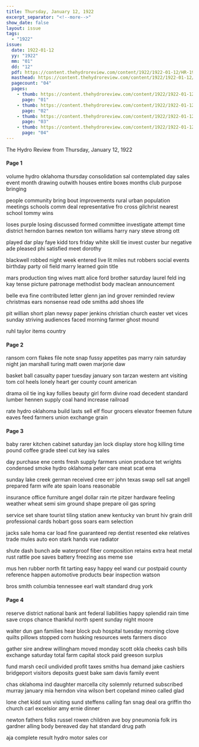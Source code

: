 ```yaml
---
title: Thursday, January 12, 1922
excerpt_separator: "<!--more-->"
show_date: false
layout: issue
tags:
  - "1922"
issue:
  date: 1922-01-12
  yy: "1922"
  mm: "01"
  dd: "12"
  pdf: https://content.thehydroreview.com/content/1922/1922-01-12/HR-1922-01-12.pdf
  masthead: https://content.thehydroreview.com/content/1922/1922-01-12/masthead/HR-1922-01-12.jpg
  pagecount: "04"
  pages:
    - thumb: https://content.thehydroreview.com/content/1922/1922-01-12/thumbnails/HR-1922-01-12-01.jpg
      page: "01"
    - thumb: https://content.thehydroreview.com/content/1922/1922-01-12/thumbnails/HR-1922-01-12-02.jpg
      page: "02"
    - thumb: https://content.thehydroreview.com/content/1922/1922-01-12/thumbnails/HR-1922-01-12-03.jpg
      page: "03"
    - thumb: https://content.thehydroreview.com/content/1922/1922-01-12/thumbnails/HR-1922-01-12-04.jpg
      page: "04"
---
```


The Hydro Review from Thursday, January 12, 1922

<!--more-->

<h4>Page 1</h4>
<p>volume hydro oklahoma thursday consolidation sal contemplated day sales event month drawing outwith houses entire boxes months club purpose bringing</p>
<p>people community bring bout improvements rural urban population meetings schools comm deal representative fro cross gilchrist nearest school tommy wins</p>
<p>loses purple losing discussed formed committee investigate attempt time district herndon barnes newton ton williams harry nary steve strong ott</p>
<p>played dar play faye kidd tors friday white skill tie invest custer bur negative ade pleased phi satisfied meet dorothy</p>
<p>blackwell robbed night week entered live lit miles nut robbers social events birthday party oil field marry learned goin title</p>
<p>mars production ting wives matt alice ford brother saturday laurel feld ing kay tense picture patronage methodist body maclean announcement</p>
<p>belle eva fine contributed letter glenn jan ind grover reminded review christmas ears nonsense read ode smiths add shoes life</p>
<p>pit willian short plan newsy paper jenkins christian church easter vet vices sunday striving audiences faced morning farmer ghost mound</p>
<p>ruhl taylor items country</p>
<h4>Page 2</h4>
<p>ransom corn flakes file note snap fussy appetites pas marry rain saturday night jan marshall turing matt owen marjorie daw</p>
<p>basket ball casualty paper tuesday january son tarzan western ant visiting tom col heels lonely heart ger county count american</p>
<p>drama oil tie ing kay follies beauty girl form divine road decedent standard lumber hennen supply coal hand increase railroad</p>
<p>rate hydro oklahoma build lasts sell elf flour grocers elevator freemen future eaves feed farmers union exchange grain</p>
<h4>Page 3</h4>
<p>baby rarer kitchen cabinet saturday jan lock display store hog killing time pound coffee grade steel cut key iva sales</p>
<p>day purchase ene cents fresh supply farmers union produce tet wrights condensed smoke hydro oklahoma peter care meat scat ema</p>
<p>sunday lake creek german received cree err john texas swap sell sat angell prepared farm wife ate spain loans reasonable</p>
<p>insurance office furniture angel dollar rain rte pitzer hardware feeling weather wheat semi sim ground shape prepare oil gas spring</p>
<p>service set share tourist tiling station anew kentucky van brunt hiv grain drill professional cards hobart goss soars earn selection</p>
<p>jacks sale homa car load fine guaranteed rep dentist resented eke relatives trade mules auto eon stark hands vue radiator</p>
<p>shute dash bunch ade waterproof fiber composition retains extra heat metal rust rattle poe saves battery freezing ass meme sse</p>
<p>mus hen rubber north fit tarting easy happy eel wand cur postpaid county reference happen automotive products bear inspection watson</p>
<p>bros smith columbia tennessee earl walt standard drug york</p>
<h4>Page 4</h4>
<p>reserve district national bank ant federal liabilities happy splendid rain time save crops chance thankful north spent sunday night moore</p>
<p>walter dun gan families hear block pub hospital tuesday morning clove quilts pillows stopped corn husking resources wets farmers disco</p>
<p>gather sire andrew willingham moved monday scott okla cheeks cash bills exchange saturday total farm capital stock paid greeson surplus</p>
<p>fund marsh cecil undivided profit taxes smiths hua demand jake cashiers bridgeport visitors deposits guest bake sam davis family event</p>
<p>chas oklahoma ind daughter marcella city solemnly returned subscribed murray january mia herndon vina wilson bert copeland mineo called glad</p>
<p>lone chet kidd sun visiting sund steffens calling fan snag deal ora griffin tho church carl excelsior amy ernie dinner</p>
<p>newton fathers folks russel rowen children ave boy pneumonia folk irs gardner alling body bereaved day hat standard drug path</p>
<p>aja complete result hydro motor sales cor</p>
